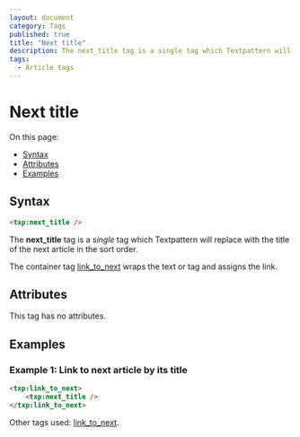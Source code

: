 ```yaml
---
layout: document
category: Tags
published: true
title: "Next title"
description: The next_title tag is a single tag which Textpattern will replace with the title of the next article in the sort order.
tags:
  - Article tags
---
```


# Next title

On this page:

* [Syntax](#syntax)
* [Attributes](#attributes)
* [Examples](#examples)

## Syntax

~~~ html
<txp:next_title />
~~~

The **next_title** tag is a *single* tag which Textpattern will replace with the title of the next article in the sort order.

The container tag [link_to_next](link_to_next) wraps the text or tag and assigns the link.

## Attributes

This tag has no attributes.

## Examples

### Example 1: Link to next article by its title

~~~ html
<txp:link_to_next>
    <txp:next_title />
</txp:link_to_next>
~~~

Other tags used: [link_to_next](link_to_next).
